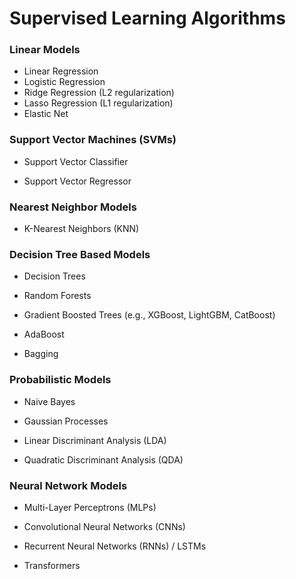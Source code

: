# Supervised Learning Algorithms


### **Linear Models**

  - Linear Regression  
  - Logistic Regression	
  - Ridge Regression (L2 regularization)	
  - Lasso Regression (L1 regularization)	
  - Elastic Net  

	
### **Support Vector Machines (SVMs)**

  - Support Vector Classifier  
	
  - Support Vector Regressor  

	
### **Nearest Neighbor Models**

  - K-Nearest Neighbors (KNN)  

	
### **Decision Tree Based Models**

  - Decision Trees  
	
  - Random Forests  
	
  - Gradient Boosted Trees (e.g., XGBoost, LightGBM, CatBoost)  
	
  - AdaBoost  
	
  - Bagging  

	
### **Probabilistic Models**

  - Naive Bayes  
	
  - Gaussian Processes  
	
  - Linear Discriminant Analysis (LDA)  
	
  - Quadratic Discriminant Analysis (QDA)  


### **Neural Network Models**

  - Multi-Layer Perceptrons (MLPs)  
	
  - Convolutional Neural Networks (CNNs) 

  - Recurrent Neural Networks (RNNs) / LSTMs  
	
  - Transformers  
	
